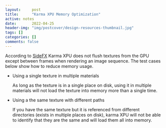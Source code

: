 ```yaml
---
layout:     post
title:      "Karma XPU Memory Optimization"
active: notes
date:       2022-04-25
header-img: "img/postcover/design-resources-thumbnail.jpg"
tags: []
categories: []
comments: false
---
```




According to [SideFX](https://www.sidefx.com/docs/houdini/solaris/karma_xpu.html) Karma XPU does not flush textures from the GPU except between frames when rendering an image sequence. The test cases below show how to reduce memory usage. 

- Using a single texture in multiple materials

  As long as the texture is in a single place on disk, using it in multiple materials will not load the texture into memory more than a single time. 

- Using a the same texture with different paths

  If you have the same texture but it is referenced from different directories (exists in multiple places on disk), karma XPU will not be able to identify that they are the same and will load them all into memory.

